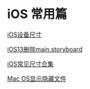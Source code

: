# iOS 常用篇

[iOS设备尺寸](./iOS设备尺寸.md)

[iOS13删除main.storyboard](./iOS13删除main.storyboard.md)

[iOS常见尺寸合集](./iOS常见尺寸合集.md)

[Mac OS显示隐藏文件](./macOS显示隐藏文件.md)

